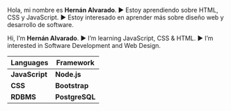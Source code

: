 Hola, mi nombre es **Hernán Alvarado**.
▶️ Estoy aprendiendo sobre HTML, CSS y JavaScript.
▶️ Estoy interesado en aprender más sobre diseño web y desarrollo de software.

Hi, I’m **Hernán Alvarado**.
▶️ I’m learning JavaScript, CSS & HTML.
▶️ I’m interested in Software Development and Web Design.

 |Languages |Framework|
 |----------|---------|
 |**JavaScript**| **Node.js** |          
 |   **CSS**    |**Bootstrap**| 
|   **RDBMS**    |**PostgreSQL**| 



